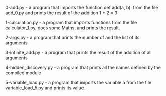 0-add.py - a program that imports the function def add(a, b): from the file add_0.py and prints the result of the addition 1 + 2 = 3

1-calculation.py - a program that imports functions from the file calculator_1.py, does some Maths, and prints the result.

2-args.py -  a program that prints the number of and the list of its arguments.

3-infinite_add.py - a program that prints the result of the addition of all arguments

4-hidden_discovery.py - a program that prints all the names defined by the compiled module 

5-variable_load.py - a program that imports the variable a from the file variable_load_5.py and prints its value.

